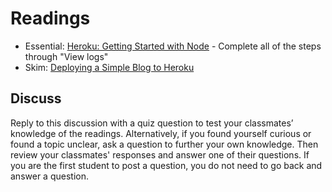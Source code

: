 # Readings

- Essential: [Heroku: Getting Started with Node](https://devcenter.heroku.com/articles/getting-started-with-nodejs#introduction) - Complete all of the steps through "View logs"
- Skim: [Deploying a Simple Blog to Heroku](https://howtonode.org/deploy-blog-to-heroku)

## Discuss

Reply to this discussion with a quiz question to test your classmates’ knowledge of the readings. Alternatively, if you found yourself curious or found a topic unclear, ask a question to further your own knowledge. Then review your classmates' responses and answer one of their questions. If you are the first student to post a question, you do not need to go back and answer a question.
